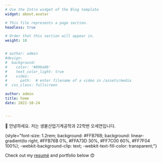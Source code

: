```yaml
---
# Use the Intro widget of the Blog template
widget: about.avatar

# This file represents a page section.
headless: true

# Order that this section will appear in.
weight: 10


# author: admin
#design:
#  background:
#    color: '#090a0b'
#    text_color_light: true
#    video:
#      path:  # enter filename of a video in /assets/media
#  css_class: fullscreen

author: admin
title: home
date: 2022-10-24


---
```

👋 안녕하세요. 저는 생물산업기계공학과 22학번 오세연입니다. 

{style="font-size: 1.2rem; background: #FFB76B; background: linear-gradient(to right, #FFB76B 0%, #FFA73D 30%, #FF7C00 60%, #FF7F04 100%); -webkit-background-clip: text; -webkit-text-fill-color: transparent;"}

Check out my [resumé](/about/) and portfolio below 😍
